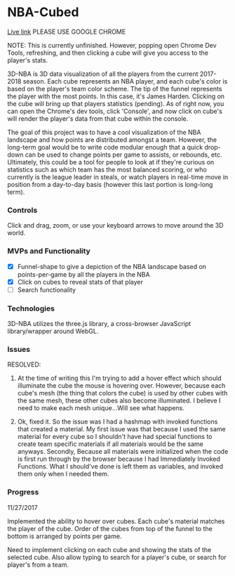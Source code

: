 # NBA-Cubed

[Live link][nbacubed] PLEASE USE GOOGLE CHROME

[nbacubed]: https://kennethcng.github.io/NBA-Cubed/

NOTE: This is currently unfinished. However, popping open Chrome Dev Tools, refreshing, and then clicking a cube will give you access to the player's stats.

3D-NBA is 3D data visualization of all the players from the current 2017-2018 season. Each cube represents an NBA player, and each cube's color is based on the player's team color scheme. The tip of the funnel represents the player with the most points. In this case, it's James Harden. Clicking on the cube will bring up that players statistics (pending). As of right now, you can open the Chrome's dev tools, click 'Console', and now click on cube's will render the player's data from that cube within the console.

The goal of this project was to have a cool visualization of the NBA landscape and how points are distributed amongst a team. However, the long-term goal would be to write code modular enough that a quick drop-down can be used to change points per game to assists, or rebounds, etc. Ultimately, this could be a tool for people to look at if they're curious on statistics such as which team has the most balanced scoring, or who currently is the league leader in steals, or watch players in real-time move in position from a day-to-day basis (however this last portion is long-long term).

### Controls

Click and drag, zoom, or use your keyboard arrows to move around the 3D world.

### MVPs and Functionality

- [x] Funnel-shape to give a depiction of the NBA landscape based on points-per-game by all the players in the NBA
- [x] Click on cubes to reveal stats of that player
- [ ] Search functionality

### Technologies

3D-NBA utilizes the three.js library, a cross-browser JavaScript library/wrapper around WebGL.

### Issues

RESOLVED:

1. At the time of writing this I'm trying to add a hover effect which should illuminate the cube the mouse is hovering over. However, because each cube's mesh (the thing that colors the cube) is used by other cubes with the same mesh, these other cubes also become illuminated. I believe I need to make each mesh unique...Will see what happens.

1. Ok, fixed it. So the issue was I had a hashmap with invoked functions that created a material. My first issue was that because I used the same material for every cube so I shouldn't have had special functions to create team specific materials if all materials would be the same anyways. Secondly, Because all materials were initialized when the code is first run through by the browser because I had Immediately Invoked Functions. What I should've done is left them as variables, and invoked them only when I needed them.

### Progress

11/27/2017

Implemented the ability to hover over cubes. Each cube's material matches the player of the cube. Order of the cubes from top of the funnel to the bottom is arranged by points per game.

Need to implement clicking on each cube and showing the stats of the selected cube. Also allow typing to search for a player's cube, or search for player's from a team.

